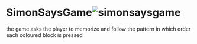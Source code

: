 

# SimonSaysGame![simonsaysgame](https://user-images.githubusercontent.com/60224290/190389941-0f4e7b29-4064-414f-8982-cb2fe87032c5.PNG)
the game asks the player to memorize and follow the pattern in which order each coloured block is pressed
